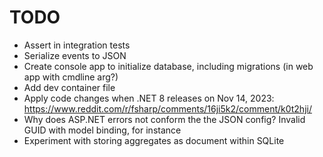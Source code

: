 # TODO

- Assert in integration tests
- Serialize events to JSON
- Create console app to initialize database, including migrations (in web app with cmdline arg?)
- Add dev container file
- Apply code changes when .NET 8 releases on Nov 14, 2023: https://www.reddit.com/r/fsharp/comments/16ji5k2/comment/k0t2hji/
- Why does ASP.NET errors not conform the the JSON config? Invalid GUID with model binding, for instance
- Experiment with storing aggregates as document within SQLite